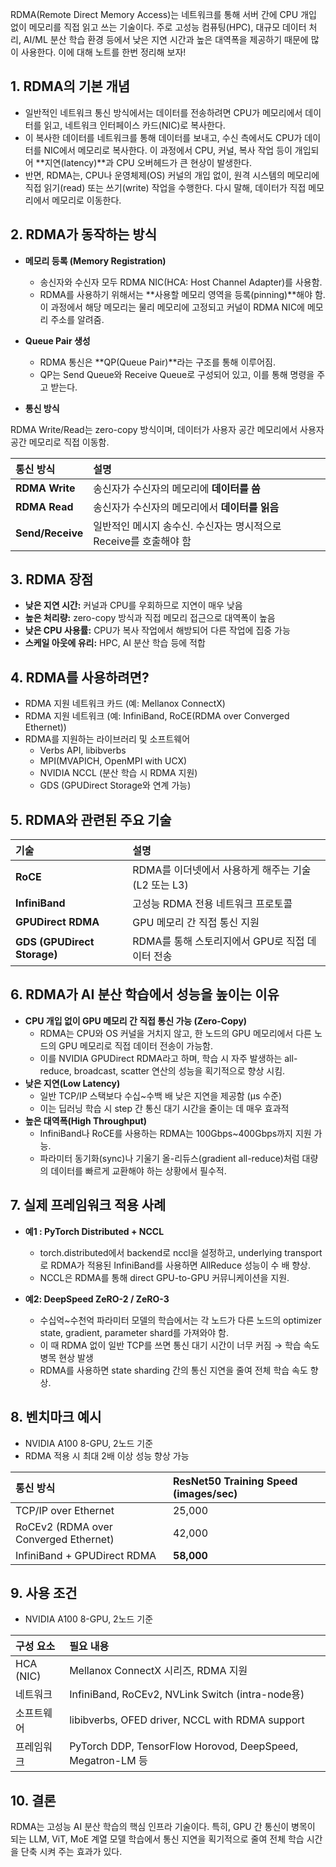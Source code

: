 

RDMA(Remote Direct Memory Access)는 네트워크를 통해 서버 간에 CPU 개입 없이 메모리를 직접 읽고 쓰는 기술이다. 주로 고성능 컴퓨팅(HPC), 대규모 데이터 처리, AI/ML 분산 학습 환경 등에서 낮은 지연 시간과 높은 대역폭을 제공하기 때문에 많이 사용한다. 이에 대해 노트를 한번 정리해 보자!



## 1. RDMA의 기본 개념

*  일반적인 네트워크 통신 방식에서는 데이터를 전송하려면 CPU가 메모리에서 데이터를 읽고, 네트워크 인터페이스 카드(NIC)로 복사한다.
*  이 복사한 데이터를 네트워크를 통해 데이터를 보내고, 수신 측에서도 CPU가 데이터를 NIC에서 메모리로 복사한다. 이 과정에서 CPU, 커널, 복사 작업 등이 개입되어 **지연(latency)**과 CPU 오버헤드가 큰 현상이 발생한다.
*  반면, RDMA는, CPU나 운영체제(OS) 커널의 개입 없이, 원격 시스템의 메모리에 직접 읽기(read) 또는 쓰기(write) 작업을 수행한다. 다시 말해, 데이터가 직접 메모리에서 메모리로 이동한다.



## 2. RDMA가 동작하는 방식

*  **메모리 등록 (Memory Registration)**

   *  송신자와 수신자 모두 RDMA NIC(HCA: Host Channel Adapter)를 사용함.
   *  RDMA를 사용하기 위해서는 **사용할 메모리 영역을 등록(pinning)**해야 함. 이 과정에서 해당 메모리는 물리 메모리에 고정되고 커널이 RDMA NIC에 메모리 주소를 알려줌.

*  **Queue Pair 생성**

   *  RDMA 통신은 **QP(Queue Pair)**라는 구조를 통해 이루어짐.
   *  QP는 Send Queue와 Receive Queue로 구성되어 있고, 이를 통해 명령을 주고 받는다.

*   **통신 방식**

   RDMA Write/Read는 zero-copy 방식이며, 데이터가 사용자 공간 메모리에서 사용자 공간 메모리로 직접 이동함.

| 통신 방식        | 설명                                                         |
| :--------------- | :----------------------------------------------------------- |
| **RDMA Write**   | 송신자가 수신자의 메모리에 **데이터를 씀**                   |
| **RDMA Read**    | 송신자가 수신자의 메모리에서 **데이터를 읽음**               |
| **Send/Receive** | 일반적인 메시지 송수신. 수신자는 명시적으로 Receive를 호출해야 함 |



## 3. RDMA 장점

*  **낮은 지연 시간:** 커널과 CPU를 우회하므로 지연이 매우 낮음
*  **높은 처리량:** zero-copy 방식과 직접 메모리 접근으로 대역폭이 높음
*  **낮은 CPU 사용률:** CPU가 복사 작업에서 해방되어 다른 작업에 집중 가능
*  **스케일 아웃에 유리:** HPC, AI 분산 학습 등에 적합



## 4. RDMA를 사용하려면?

*  RDMA 지원 네트워크 카드 (예: Mellanox ConnectX)
*  RDMA 지원 네트워크 (예: InfiniBand, RoCE(RDMA over Converged Ethernet))
*  RDMA를 지원하는 라이브러리 및 소프트웨어
   - Verbs API, libibverbs
   - MPI(MVAPICH, OpenMPI with UCX)
   - NVIDIA NCCL (분산 학습 시 RDMA 지원)
   - GDS (GPUDirect Storage와 연계 가능)



## 5. RDMA와 관련된 주요 기술

| 기술                        | 설명                                                |
| :-------------------------- | :-------------------------------------------------- |
| **RoCE**                    | RDMA를 이더넷에서 사용하게 해주는 기술 (L2 또는 L3) |
| **InfiniBand**              | 고성능 RDMA 전용 네트워크 프로토콜                  |
| **GPUDirect RDMA**          | GPU 메모리 간 직접 통신 지원                        |
| **GDS (GPUDirect Storage)** | RDMA를 통해 스토리지에서 GPU로 직접 데이터 전송     |



## 6. **RDMA가 AI 분산 학습에서 성능을 높이는 이유**

*  **CPU 개입 없이 GPU 메모리 간 직접 통신 가능 (Zero-Copy)**
   *  RDMA는 CPU와 OS 커널을 거치지 않고, 한 노드의 GPU 메모리에서 다른 노드의 GPU 메모리로 직접 데이터 전송이 가능함.
   *  이를 NVIDIA GPUDirect RDMA라고 하며, 학습 시 자주 발생하는 all-reduce, broadcast, scatter 연산의 성능을 획기적으로 향상 시킴.
*  **낮은 지연(Low Latency)**
   - 일반 TCP/IP 스택보다 수십~수백 배 낮은 지연을 제공함 (μs 수준)
   - 이는 딥러닝 학습 시 step 간 통신 대기 시간을 줄이는 데 매우 효과적
*  **높은 대역폭(High Throughput)**
   *  InfiniBand나 RoCE를 사용하는 RDMA는 100Gbps~400Gbps까지 지원 가능.
   *  파라미터 동기화(sync)나 기울기 올-리듀스(gradient all-reduce)처럼 대량의 데이터를 빠르게 교환해야 하는 상황에서 필수적.



## 7. 실제 프레임워크 적용 사례

*  **예1 : PyTorch Distributed + NCCL**

   *  torch.distributed에서 backend로 nccl을 설정하고, underlying transport로 RDMA가 적용된 InfiniBand를 사용하면 AllReduce 성능이 수 배 향상.
   *  NCCL은 RDMA를 통해 direct GPU-to-GPU 커뮤니케이션을 지원.

*  **예2: DeepSpeed ZeRO-2 / ZeRO-3**

   *  수십억~수천억 파라미터 모델의 학습에서는 각 노드가 다른 노드의 optimizer state, gradient, parameter shard를 가져와야 함.
   *  이 때 RDMA 없이 일반 TCP를 쓰면 통신 대기 시간이 너무 커짐 → 학습 속도 병목 현상 발생
   *  RDMA를 사용하면 state sharding 간의 통신 지연을 줄여 전체 학습 속도 향상.

   

## 8. **벤치마크 예시**

*  NVIDIA A100 8-GPU, 2노드 기준
*  RDMA 적용 시 최대 2배 이상 성능 향상 가능

| 통신 방식                             | ResNet50 Training Speed (images/sec) |
| :------------------------------------ | :----------------------------------- |
| TCP/IP over Ethernet                  | 25,000                               |
| RoCEv2 (RDMA over Converged Ethernet) | 42,000                               |
| InfiniBand + GPUDirect RDMA           | **58,000**                           |



## **9. 사용 조건**

*  NVIDIA A100 8-GPU, 2노드 기준

| 구성 요소  | 필요 내용                                                  |
| :--------- | :--------------------------------------------------------- |
| HCA (NIC)  | Mellanox ConnectX 시리즈, RDMA 지원                        |
| 네트워크   | InfiniBand, RoCEv2, NVLink Switch (intra-node용)           |
| 소프트웨어 | libibverbs, OFED driver, NCCL with RDMA support            |
| 프레임워크 | PyTorch DDP, TensorFlow Horovod, DeepSpeed, Megatron-LM 등 |



## **10. 결론**

RDMA는 고성능 AI 분산 학습의 핵심 인프라 기술이다. 특히, GPU 간 통신이 병목이 되는 LLM, ViT, MoE 계열 모델 학습에서 통신 지연을 획기적으로 줄여 전체 학습 시간을 단축 시켜 주는 효과가 있다.

